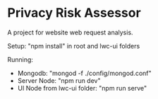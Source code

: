 # Privacy Risk Assessor
A project for website web request analysis.

Setup:
"npm install" in root and lwc-ui folders


Running:
* Mongodb: "mongod -f ./config/mongod.conf"
* Server Node: "npm run dev"
* UI Node from lwc-ui folder: "npm run serve"
